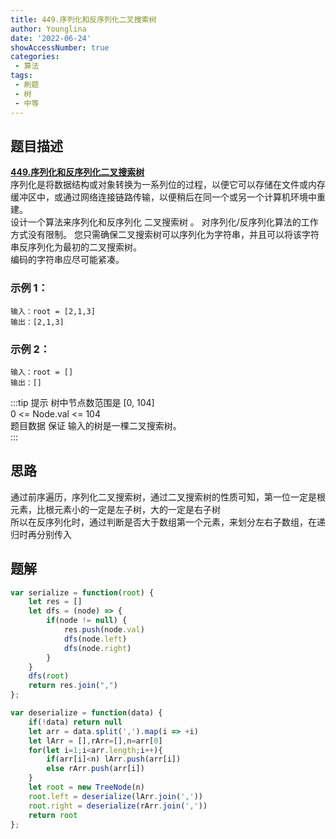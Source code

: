 ```yaml
---
title: 449.序列化和反序列化二叉搜索树
author: Younglina
date: '2022-06-24'
showAccessNumber: true
categories:
 - 算法
tags:
 - 刷题
 - 树
 - 中等
---
```

## 题目描述
**[449.序列化和反序列化二叉搜索树](https://leetcode.cn/problems/serialize-and-deserialize-bst/)**   
序列化是将数据结构或对象转换为一系列位的过程，以便它可以存储在文件或内存缓冲区中，或通过网络连接链路传输，以便稍后在同一个或另一个计算机环境中重建。  
设计一个算法来序列化和反序列化 二叉搜索树 。 对序列化/反序列化算法的工作方式没有限制。 您只需确保二叉搜索树可以序列化为字符串，并且可以将该字符串反序列化为最初的二叉搜索树。  
编码的字符串应尽可能紧凑。  

### 示例 1：
```
输入：root = [2,1,3]  
输出：[2,1,3]  
```

### 示例 2：
```
输入：root = []  
输出：[]  
```

:::tip 提示
树中节点数范围是 [0, 104]  
0 <= Node.val <= 104  
题目数据 保证 输入的树是一棵二叉搜索树。  
:::

## 思路
通过前序遍历，序列化二叉搜索树，通过二叉搜索树的性质可知，第一位一定是根元素，比根元素小的一定是左子树，大的一定是右子树  
所以在反序列化时，通过判断是否大于数组第一个元素，来划分左右子数组，在递归时再分别传入
## 题解
```javascript
var serialize = function(root) {
    let res = []
    let dfs = (node) => {
        if(node != null) {
            res.push(node.val)
            dfs(node.left)
            dfs(node.right)
        }
    }
    dfs(root)
    return res.join(",")
};

var deserialize = function(data) {
    if(!data) return null
    let arr = data.split(',').map(i => +i)
    let lArr = [],rArr=[],n=arr[0]
    for(let i=1;i<arr.length;i++){
        if(arr[i]<n) lArr.push(arr[i])
        else rArr.push(arr[i])
    }
    let root = new TreeNode(n)
    root.left = deserialize(lArr.join(','))
    root.right = deserialize(rArr.join(','))
    return root
};
```